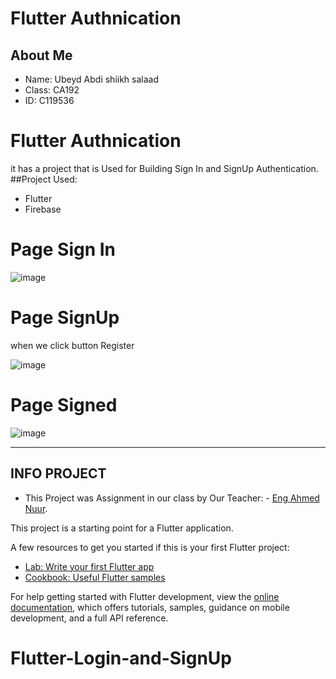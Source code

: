 # Flutter Authnication
## About Me
- Name: Ubeyd Abdi shiikh salaad
- Class: CA192
- ID: C119536
# Flutter Authnication
it has a project that is Used for Building Sign In and SignUp Authentication.
##Project Used:

- Flutter
- Firebase
# Page Sign In
![image](https://user-images.githubusercontent.com/101409254/212834184-afb2303c-ed78-4d4f-bfa9-70af2048450e.png)

# Page SignUp 
when we click button Register

![image](https://user-images.githubusercontent.com/101409254/212834983-6e80d9cb-4873-465d-97b2-48f104bf1461.png)

# Page Signed
![image](https://user-images.githubusercontent.com/101409254/212835068-6472d865-d0fc-4d3c-84ce-b346a5d392d9.png)

-----------------------------------------------------------------------------------
## INFO PROJECT
- This Project was Assignment in our class 
by Our Teacher: - [Eng Ahmed Nuur]( https://github.com/ahmednamoha/flutter-auth).

This project is a starting point for a Flutter application.

A few resources to get you started if this is your first Flutter project:

- [Lab: Write your first Flutter app](https://docs.flutter.dev/get-started/codelab)
- [Cookbook: Useful Flutter samples](https://docs.flutter.dev/cookbook)

For help getting started with Flutter development, view the
[online documentation](https://docs.flutter.dev/), which offers tutorials,
samples, guidance on mobile development, and a full API reference.
# Flutter-Login-and-SignUp
